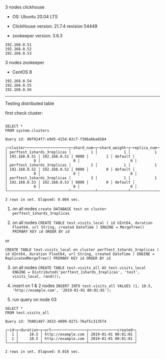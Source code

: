 3 nodes clickhouse

* OS: Ubuntu 20.04 LTS

* ClickHouse version: 21.7.4 revision 54449
* zookeeper version: 3.6.3

```
192.168.0.51
192.168.0.52
192.168.0.53
```


3 nodes zookeeper

* CentOS 8

```
192.168.0.54
192.168.0.55
192.168.0.56
```
--------------------------------------------------------------------------------------------------------------------------------
Testing distributed table

first check cluster: 

```select * from system.clusters

SELECT *
FROM system.clusters

Query id: 00f924f7-e9d5-415d-82c7-f306abba0284

┌─cluster────────────────────┬─shard_num─┬─shard_weight─┬─replica_num─┬─host_name────┬─host_address─┬─port─┬─is_local─┬─user────┬─default_database─┬─errors_count─┬─slowdowns_count─┬─estimated_recovery_time─┐
│ perftest_1shards_3replicas │         1 │            1 │           1 │ 192.168.0.51 │ 192.168.0.51 │ 9000 │        1 │ default │                  │            0 │               0 │                       0 │
│ perftest_1shards_3replicas │         2 │            1 │           1 │ 192.168.0.52 │ 192.168.0.52 │ 9000 │        0 │ default │                  │            0 │               0 │                       0 │
│ perftest_1shards_3replicas │         3 │            1 │           1 │ 192.168.0.53 │ 192.168.0.53 │ 9000 │        0 │ default │                  │            0 │               0 │                       0 │
└────────────────────────────┴───────────┴──────────────┴─────────────┴──────────────┴──────────────┴──────┴──────────┴─────────┴──────────────────┴──────────────┴─────────────────┴─────────────────────────┘

3 rows in set. Elapsed: 0.004 sec.
```

1) on all nodes ```create DATABASE test on cluster perftest_1shards_3replicas```


2) on all nodes ```CREATE TABLE test.visits_local
(
    id UInt64,
    duration Float64,
    url String,
    created DateTime
)
ENGINE = MergeTree()
PRIMARY KEY id
ORDER BY id```

or

```CREATE TABLE test.visits_local on cluster perftest_1shards_3replicas ( id UInt64, duration Float64, url String, created DateTime ) ENGINE = ReplicatedMergeTree() PRIMARY KEY id ORDER BY id```


3) on all nodes ```CREATE TABLE test.visits_all AS test.visits_local
ENGINE = Distributed('perftest_1shards_3replicas', 'test', visits_local, rand());```


4) insert on 1 & 2 nodes
```INSERT INTO test.visits_all VALUES (1, 10.5, 'http://example.com', '2019-01-01 00:01:01');```


5) run query on node 03 
```
SELECT *
FROM test.visits_all

Query id: 7b001487-3633-4099-9271-76af5c3135f4

┌─id─┬─duration─┬─url────────────────┬─────────────created─┐
│  1 │     10.5 │ http://example.com │ 2019-01-01 00:01:01 │
│  1 │     10.5 │ http://example.com │ 2019-01-01 00:01:01 │
└────┴──────────┴────────────────────┴─────────────────────┘

2 rows in set. Elapsed: 0.016 sec.
```
